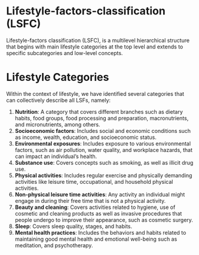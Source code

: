# Lifestyle-factors-classification (LSFC)
Lifestyle-factors classification (LSFC), is a multilevel hierarchical structure that begins with main lifestyle categories at the top level and extends to specific subcategories and low-level concepts. 

# Lifestyle Categories

Within the context of lifestyle, we have identified several categories that can collectively describe all LSFs, namely:

1. **Nutrition**: A category that covers different branches such as dietary habits, food groups, food processing and preparation, macronutrients, and micronutrients, among others.
2. **Socioeconomic factors**: Includes social and economic conditions such as income, wealth, education, and socioeconomic status.
3. **Environmental exposures**: Includes exposure to various environmental factors, such as air pollution, water quality, and workplace hazards, that can impact an individual’s health.
4. **Substance use**: Covers concepts such as smoking, as well as illicit drug use.
5. **Physical activities**: Includes regular exercise and physically demanding activities like leisure time, occupational, and household physical activities.
6. **Non-physical leisure time activities**: Any activity an individual might engage in during their free time that is not a physical activity.
7. **Beauty and cleaning**: Covers activities related to hygiene, use of cosmetic and cleaning products as well as invasive procedures that people undergo to improve their appearance, such as cosmetic surgery.
8. **Sleep**: Covers sleep quality, stages, and habits.
9. **Mental health practices**: Includes the behaviors and habits related to maintaining good mental health and emotional well-being such as meditation, and psychotherapy.
